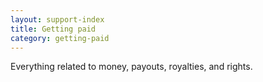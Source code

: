 ```yaml
---
layout: support-index
title: Getting paid
category: getting-paid
---
```

Everything related to money, payouts, royalties, and rights.
